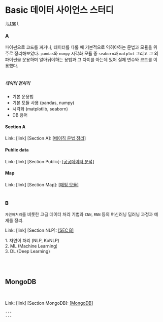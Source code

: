 # Basic 데이터 사이언스 스터디
[`[LINK]`](https://rkyungah.github.io/Basic.github.io/)

###  A
파이썬으로 코드를 짜거나, 데이터를 다룰 때 기본적으로 익혀야하는 문법과 모듈을 위주로 정리해보았다. `pandas`와 `numpy` 시각화 모듈 중 `seaborn`과 `matplot` 그리고 그 외 파이썬을 운용하며 알아둬야하는 용법과 그 차이를 아는데 있어 실제 변수와 코드를 이용했다. <br> <br>
#####  데이터 전처리 <br>
  *  기본 운용법
  *  기본 모듈 사용 (pandas, numpy)
  *  시각화 (matplotlib, seaborn)
  *  DB 용어

#### Section A

Link: [link]
[Section A]: [[베이직 문법 정리]](./A/README.md) 
<br>

#### Public data 

Link: [link]
[Section Public]: [[공공데이터 분석]](./public/public_data.md) 
<br>

#### Map

Link: [link]
[Section Map]: [[매핑 모듈]](./A/map/README.md) 
<br>
<br>
###  B
<p6> `자연어처리`를 비롯한 고급 데이터 처리 기법과 `CNN`, `RNN` 등의 머신러닝 딥러닝 과정과 예제를 정리. </p6>
<br>

Link: [link]
[Section NLP]: [[SEC B]](./B/README.md) 
<br>

<p>1. 자연어 처리 (NLP, KoNLP)
<br>
2. ML (Machine Learning)
 <br>
3. DL (Deep Learning) </p>
<br>
<br>

## MongoDB
<br>

Link: [link]
[Section MongoDB]: [[MongoDB]](./MongoDB/INFO.md) 
```
---
---
```
